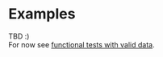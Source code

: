 # Examples

TBD :)  
For now see [functional tests with valid data](../tests/NSKeyedUnarchiverTest/NSKeyedUnarchiverTest_ArchivedData.php).
